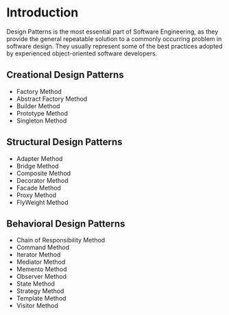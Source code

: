 # Introduction

Design Patterns is the most essential part of Software Engineering, as they provide the general repeatable solution to a commonly occurring problem in software design. They usually represent some of the best practices adopted by experienced object-oriented software developers.

## Creational Design Patterns

- Factory Method
- Abstract Factory Method
- Builder Method
- Prototype Method
- Singleton Method

## Structural Design Patterns

- Adapter Method
- Bridge Method
- Composite Method
- Decorator Method
- Facade Method
- Proxy Method
- FlyWeight Method

## Behavioral Design Patterns

- Chain of Responsibility Method
- Command Method
- Iterator Method
- Mediator Method
- Memento Method
- Observer Method
- State Method
- Strategy Method
- Template Method
- Visitor Method
